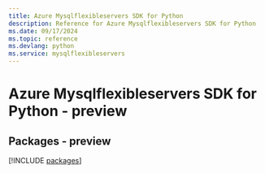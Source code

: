 ```yaml
---
title: Azure Mysqlflexibleservers SDK for Python
description: Reference for Azure Mysqlflexibleservers SDK for Python
ms.date: 09/17/2024
ms.topic: reference
ms.devlang: python
ms.service: mysqlflexibleservers
---
```

# Azure Mysqlflexibleservers SDK for Python - preview
## Packages - preview
[!INCLUDE [packages](mysqlflexibleservers-index.md)]